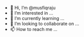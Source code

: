 - 👋 Hi, I’m @musfiqraju
- 👀 I’m interested in ...
- 🌱 I’m currently learning ...
- 💞️ I’m looking to collaborate on ...
- 📫 How to reach me ...

<!---
musfiqraju/musfiqraju is a ✨ special ✨ repository because its `README.md` (this file) appears on your GitHub profile.
You can click the Preview link to take a look at your changes.
--->
